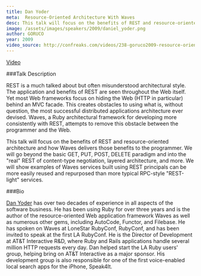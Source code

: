 ```yaml
---
title: Dan Yoder
meta:  Resource-Oriented Architecture With Waves
desc: This talk will focus on the benefits of REST and resource-oriented architecture and how Waves delivers those benefits to the programmer.
image: /assets/images/speakers/2009/daniel_yoder.png
author: GORUCO
year: 2009
video_source: http://confreaks.com/videos/238-goruco2009-resource-oriented-architecture-with-waves
---
```


<a href="http://confreaks.com/videos/238-goruco2009-resource-oriented-architecture-with-waves">Video</a>

###Talk Description

REST is a much talked about but often misunderstood architectural style. The application and benefits of REST are seen throughout the Web itself. Yet most Web frameworks focus on hiding the Web (HTTP in particular) behind an MVC facade. This creates obstacles to using what is, without question, the most successful distributed applications architecture ever devised. Waves, a Ruby architectural framework for developing more consistently with REST, attempts to remove this obstacle between the programmer and the Web.

This talk will focus on the benefits of REST and resource-oriented architecture and how Waves delivers those benefits to the programmer. We will go beyond the basic GET, PUT, POST, DELETE paradigm and into the "real" REST of content-type negotiation, layered architecture, and more. We will show examples of Waves services built using REST principals can be more easily reused and repurposed than more typical RPC-style "REST-light" services.

###Bio

[Dan Yoder](http://rubywaves.com/) has over two decades of experience in all aspects of the software business. He has been using Ruby for over three years and is the author of the resource-oriented Web application framework Waves as well as numerous other gems, including AutoCode, Functor, and Filebase. He has spoken on Waves at LoneStar RubyConf, RubyConf, and has been invited to speak at the first LA RubyConf. He is the Director of Development at AT&T Interactive R&D, where Ruby and Rails applications handle several million HTTP requests every day. Dan helped start the LA Ruby users' group, helping bring on AT&T Interactive as a major sponsor. His development group is also responsible for one of the first voice-enabled local search apps for the iPhone, Speak4It.
